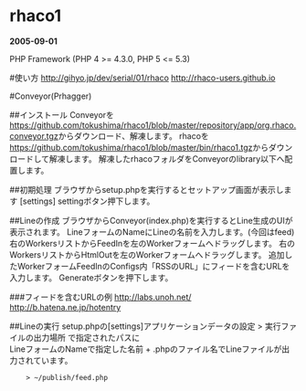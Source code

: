rhaco1
======
__2005-09-01__

PHP Framework (PHP 4 >= 4.3.0, PHP 5 <= 5.3)



#使い方
<http://gihyo.jp/dev/serial/01/rhaco>
<http://rhaco-users.github.io>


#Conveyor(Prhagger)

##インストール
		Conveyorを<https://github.com/tokushima/rhaco1/blob/master/repository/app/org.rhaco.conveyor.tgz>からダウンロード、解凍します。
		rhacoを<https://github.com/tokushima/rhaco1/blob/master/bin/rhaco1.tgz>からダウンロードして解凍します。
		解凍したrhacoフォルダをConveyorのlibrary以下へ配置します。

##初期処理
		ブラウザからsetup.phpを実行するとセットアップ画面が表示します
		[settings] settingボタン押下します。

	
##Lineの作成
		ブラウザからConveyor(index.php)を実行するとLine生成のUIが表示されます。
		LineフォームのNameにLineの名前を入力します。(今回はfeed)
		右のWorkersリストからFeedInを左のWorkerフォームへドラッグします。
		右のWorkersリストからHtmlOutを左のWorkerフォームへドラッグします。
		追加したWorkerフォームFeedInのConfigs内「RSSのURL」にフィードを含むURLを入力します。
		Generateボタンを押下します。

###フィードを含むURLの例
		http://labs.unoh.net/
		http://b.hatena.ne.jp/hotentry

##Lineの実行
		setup.phpの[settings]アプリケーションデータの設定 &gt; 実行ファイルの出力場所 で指定されたパスに<br />
		LineフォームのNameで指定した名前 + .phpのファイル名でLineファイルが出力されています。<br />

		> ~/publish/feed.php
